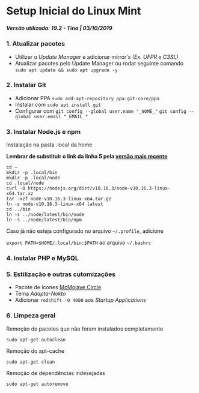 # Setup Inicial do Linux Mint

##### Versão utilizada: 19.2 - Tina | 03/10/2019

### 1. Atualizar pacotes
- Utilizar o *Update Manager* e adicionar mirror's *(Ex. UFPR e C3SL)*
- Atualizar pacotes pelo Update Manager ou rodar seguinte comando
    `sudo apt update && sudo apt upgrade -y`

### 2. Instalar Git
- Adicionar PPA `sudo add-apt-repository ppa:git-core/ppa`
- Instalar com `sudo apt install git`
- Configurar com
`git config --global user.name "_NOME_"`
`git config --global user.email "_EMAIL_"`

### 3. Instalar Node.js e npm
Instalação na pasta .local da home

**Lembrar de substituir o link da linha 5 pela [versão mais recente](https://nodejs.org/en/download/)**
```
cd ~
mkdir -p .local/bin
mkdir -p .local/node
cd .local/node
curl -O https://nodejs.org/dist/v10.16.3/node-v10.16.3-linux-x64.tar.xz
tar -xzf node-v10.16.3-linux-x64.tar.gz
ln -s node-v10.16.3-linux-x64 latest
cd ../bin
ln -s ../node/latest/bin/node
ln -s ../node/latest/bin/npm
```
Caso já não esteja configurado no arquivo `~/.profile`, adicione

`export PATH=$HOME/.local/bin:$PATH` ao arquivo `~/.bashrc`

### 4. Instalar PHP e MySQL

### 5. Estilização e outras cutomizações
- Pacote de ícones [McMojave Circle](https://www.cinnamon-look.org/p/1305429/)
- Tema *Adapta-Nokto*
- Adicionar `redshift -O 4000` aos *Startup Applications*

### 6. Limpeza geral
Remoção de pacotes que não foram instalados completamente

`sudo apt-get autoclean`

Remoção do apt-cache

`sudo apt-get clean`

Remoção de dependências indesejadas

`sudo apt-get autoremove`
